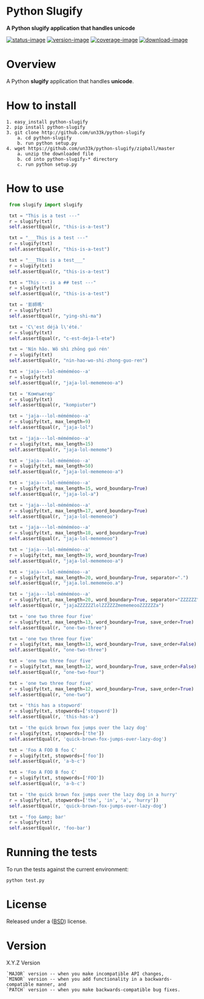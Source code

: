 Python Slugify
===============

**A Python slugify application that handles unicode**

[![status-image]][status-link]
[![version-image]][version-link]
[![coverage-image]][coverage-link]
[![download-image]][download-link]


Overview
========

A Python **slugify** application that handles **unicode**.


How to install
==============

    1. easy_install python-slugify
    2. pip install python-slugify
    3. git clone http://github.com/un33k/python-slugify
        a. cd python-slugify
        b. run python setup.py
    4. wget https://github.com/un33k/python-slugify/zipball/master
        a. unzip the downloaded file
        b. cd into python-slugify-* directory
        c. run python setup.py


How to use
===========

   ```python
    from slugify import slugify

    txt = "This is a test ---"
    r = slugify(txt)
    self.assertEqual(r, "this-is-a-test")

    txt = "___This is a test ---"
    r = slugify(txt)
    self.assertEqual(r, "this-is-a-test")

    txt = "___This is a test___"
    r = slugify(txt)
    self.assertEqual(r, "this-is-a-test")

    txt = "This -- is a ## test ---"
    r = slugify(txt)
    self.assertEqual(r, "this-is-a-test")

    txt = '影師嗎'
    r = slugify(txt)
    self.assertEqual(r, "ying-shi-ma")

    txt = 'C\'est déjà l\'été.'
    r = slugify(txt)
    self.assertEqual(r, "c-est-deja-l-ete")

    txt = 'Nín hǎo. Wǒ shì zhōng guó rén'
    r = slugify(txt)
    self.assertEqual(r, "nin-hao-wo-shi-zhong-guo-ren")

    txt = 'jaja---lol-méméméoo--a'
    r = slugify(txt)
    self.assertEqual(r, "jaja-lol-mememeoo-a")

    txt = 'Компьютер'
    r = slugify(txt)
    self.assertEqual(r, "kompiuter")

    txt = 'jaja---lol-méméméoo--a'
    r = slugify(txt, max_length=9)
    self.assertEqual(r, "jaja-lol")

    txt = 'jaja---lol-méméméoo--a'
    r = slugify(txt, max_length=15)
    self.assertEqual(r, "jaja-lol-mememe")

    txt = 'jaja---lol-méméméoo--a'
    r = slugify(txt, max_length=50)
    self.assertEqual(r, "jaja-lol-mememeoo-a")

    txt = 'jaja---lol-méméméoo--a'
    r = slugify(txt, max_length=15, word_boundary=True)
    self.assertEqual(r, "jaja-lol-a")

    txt = 'jaja---lol-méméméoo--a'
    r = slugify(txt, max_length=17, word_boundary=True)
    self.assertEqual(r, "jaja-lol-mememeoo")

    txt = 'jaja---lol-méméméoo--a'
    r = slugify(txt, max_length=18, word_boundary=True)
    self.assertEqual(r, "jaja-lol-mememeoo")

    txt = 'jaja---lol-méméméoo--a'
    r = slugify(txt, max_length=19, word_boundary=True)
    self.assertEqual(r, "jaja-lol-mememeoo-a")

    txt = 'jaja---lol-méméméoo--a'
    r = slugify(txt, max_length=20, word_boundary=True, separator=".")
    self.assertEqual(r, "jaja.lol.mememeoo.a")

    txt = 'jaja---lol-méméméoo--a'
    r = slugify(txt, max_length=20, word_boundary=True, separator="ZZZZZZ")
    self.assertEqual(r, "jajaZZZZZZlolZZZZZZmememeooZZZZZZa")

    txt = 'one two three four five'
    r = slugify(txt, max_length=13, word_boundary=True, save_order=True)
    self.assertEqual(r, "one-two-three")

    txt = 'one two three four five'
    r = slugify(txt, max_length=13, word_boundary=True, save_order=False)
    self.assertEqual(r, "one-two-three")

    txt = 'one two three four five'
    r = slugify(txt, max_length=12, word_boundary=True, save_order=False)
    self.assertEqual(r, "one-two-four")

    txt = 'one two three four five'
    r = slugify(txt, max_length=12, word_boundary=True, save_order=True)
    self.assertEqual(r, "one-two")

    txt = 'this has a stopword'
    r = slugify(txt, stopwords=['stopword'])
    self.assertEqual(r, 'this-has-a')

    txt = 'the quick brown fox jumps over the lazy dog'
    r = slugify(txt, stopwords=['the'])
    self.assertEqual(r, 'quick-brown-fox-jumps-over-lazy-dog')

    txt = 'Foo A FOO B foo C'
    r = slugify(txt, stopwords=['foo'])
    self.assertEqual(r, 'a-b-c')

    txt = 'Foo A FOO B foo C'
    r = slugify(txt, stopwords=['FOO'])
    self.assertEqual(r, 'a-b-c')

    txt = 'the quick brown fox jumps over the lazy dog in a hurry'
    r = slugify(txt, stopwords=['the', 'in', 'a', 'hurry'])
    self.assertEqual(r, 'quick-brown-fox-jumps-over-lazy-dog')

    txt = 'foo &amp; bar'
    r = slugify(txt)
    self.assertEqual(r, 'foo-bar')
   ```

Running the tests
=================

To run the tests against the current environment:

    python test.py


License
====================

Released under a ([BSD](LICENSE.md)) license.


Version
====================
X.Y.Z Version

    `MAJOR` version -- when you make incompatible API changes,
    `MINOR` version -- when you add functionality in a backwards-compatible manner, and
    `PATCH` version -- when you make backwards-compatible bug fixes.

[status-image]: https://secure.travis-ci.org/un33k/python-slugify.png?branch=master
[status-link]: http://travis-ci.org/un33k/python-slugify?branch=master

[version-image]: https://img.shields.io/pypi/v/python-slugify.svg
[version-link]: https://pypi.python.org/pypi/python-slugify

[coverage-image]: https://coveralls.io/repos/un33k/python-slugify/badge.svg
[coverage-link]: https://coveralls.io/r/un33k/python-slugify

[download-image]: https://img.shields.io/pypi/dm/python-slugify.svg
[download-link]: https://pypi.python.org/pypi/python-slugify
